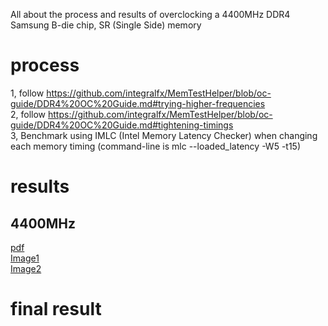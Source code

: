 All about the process and results of overclocking a 4400MHz DDR4 Samsung B-die chip, SR (Single Side) memory
# process
1, follow https://github.com/integralfx/MemTestHelper/blob/oc-guide/DDR4%20OC%20Guide.md#trying-higher-frequencies  
2, follow https://github.com/integralfx/MemTestHelper/blob/oc-guide/DDR4%20OC%20Guide.md#tightening-timings  
3, Benchmark using IMLC (Intel Memory Latency Checker) when changing each memory timing (command-line is mlc --loaded_latency -W5 -t15)  
# results
## 4400MHz 
[pdf](https://github.com/IKEDAI1014/PersonalNote/raw/main/CONTENTS/Benchs/Memory%20OC/samsung%20B-die/SR/4400MHz/results.pdf)  
[Image1](https://raw.githubusercontent.com/IKEDAI1014/PersonalNote/main/CONTENTS/Benchs/Memory%20OC/samsung%20B-die/SR/4400MHz/results_page_1.png)  
[Image2](https://raw.githubusercontent.com/IKEDAI1014/PersonalNote/main/CONTENTS/Benchs/Memory%20OC/samsung%20B-die/SR/4400MHz/results_page_2.png) 
# final result
